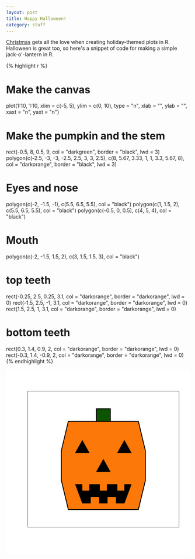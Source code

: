 ```yaml
---
layout: post
title: Happy Halloween!
category: stuff
---
```


[Christmas](http://simplystatistics.org/2012/12/24/make-a-christmas-tree-in-r-with-random-ornamentspresents/) gets all the love when creating holiday-themed plots in R. Halloween is great too, so here's a snippet of code for making a simple jack-o'-lantern in R.


{% highlight r %}
# Make the canvas
plot(1:10, 1:10, xlim = c(-5, 5), ylim = c(0, 10),
     type = "n", xlab = "", ylab = "", xaxt = "n", yaxt = "n")

# Make the pumpkin and the stem
rect(-0.5, 8, 0.5, 9, col = "darkgreen", border = "black", lwd = 3)
polygon(c(-2.5, -3, -3, -2.5, 2.5, 3, 3, 2.5),
        c(8, 5.67, 3.33, 1, 1, 3.3, 5.67, 8),
        col = "darkorange", border = "black", lwd = 3)

# Eyes and nose
polygon(c(-2, -1.5, -1), c(5.5, 6.5, 5.5), col = "black")
polygon(c(1, 1.5, 2), c(5.5, 6.5, 5.5), col = "black")
polygon(c(-0.5, 0, 0.5), c(4, 5, 4), col = "black")

# Mouth
polygon(c(-2, -1.5, 1.5,  2), c(3, 1.5, 1.5, 3), col = "black")

# top teeth
rect(-0.25, 2.5, 0.25, 3.1, col = "darkorange", border = "darkorange", lwd = 0)
rect(-1.5, 2.5, -1, 3.1, col = "darkorange", border = "darkorange", lwd = 0)
rect(1.5, 2.5, 1, 3.1, col = "darkorange", border = "darkorange", lwd = 0)

# bottom teeth
rect(0.3, 1.4, 0.9, 2, col = "darkorange", border = "darkorange", lwd = 0)
rect(-0.3, 1.4, -0.9, 2, col = "darkorange", border = "darkorange", lwd = 0)
{% endhighlight %}

![center](/figs/2014-10-31-happy-halloween/unnamed-chunk-1.png) 


